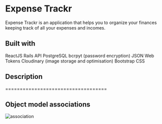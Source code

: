 # Expense Trackr
Expense Trackr is an application that helps you to organize your finances keeping track of all your expenses and incomes.

## Built with
ReactJS
Rails API
PostgreSQL
bcrpyt (password encryption)
JSON Web Tokens
Cloudinary (image storage and optimisation)
Bootstrap
CSS

## Description
===================================


## Object model associations
![association](/images/associations.png)

